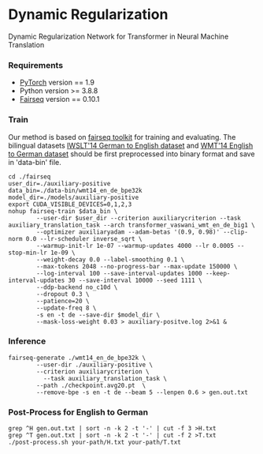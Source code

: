 # Dynamic Regularization 
Dynamic Regularization Network for Transformer in Neural Machine Translation 

### Requirements
* [PyTorch](http://pytorch.org/) version == 1.9
* Python version >= 3.8.8   
* [Fairseq](https://github.com/facebookresearch/fairseq/) version == 0.10.1
### Train
Our method is based on [fairseq toolkit](https://github.com/pytorch/fairseq) for training and evaluating. 
The bilingual datasets [IWSLT'14 German to English dataset](http://workshop2014.iwslt.org/downloads/proceeding.pdf) and [WMT'14 English to German dataset](http://www.statmt.org/wmt14/translation-task.html) should be first preprocessed into binary format and save in 'data-bin' file. 

```
cd ./fairseq
user_dir=./auxiliary-positive
data_bin=./data-bin/wmt14_en_de_bpe32k
model_dir=./models/auxiliary-positive
export CUDA_VISIBLE_DEVICES=0,1,2,3
nohup fairseq-train $data_bin \
        --user-dir $user_dir --criterion auxiliarycriterion --task auxiliary_translation_task --arch transformer_vaswani_wmt_en_de_big1 \
        --optimizer auxiliaryadam --adam-betas '(0.9, 0.98)' --clip-norm 0.0 --lr-scheduler inverse_sqrt \
        --warmup-init-lr 1e-07 --warmup-updates 4000 --lr 0.0005 --stop-min-lr 1e-09 \
        --weight-decay 0.0 --label-smoothing 0.1 \
        --max-tokens 2048 --no-progress-bar --max-update 150000 \
        --log-interval 100 --save-interval-updates 1000 --keep-interval-updates 30 --save-interval 10000 --seed 1111 \
        --ddp-backend no_c10d \
        --dropout 0.3 \
        --patience=20 \
        --update-freq 8 \
        -s en -t de --save-dir $model_dir \
        --mask-loss-weight 0.03 > auxiliary-positve.log 2>&1 &
```

### Inference
```
fairseq-generate ./wmt14_en_de_bpe32k \
        --user-dir ./auxiliary-positive \
        --criterion auxiliarycriterion \
	      --task auxiliary_translation_task \ 
        --path ./checkpoint.avg20.pt  \
        --remove-bpe -s en -t de --beam 5 --lenpen 0.6 > gen.out.txt
```

### Post-Process for English to German
```
grep ^H gen.out.txt | sort -n -k 2 -t '-' | cut -f 3 >H.txt
grep ^T gen.out.txt | sort -n -k 2 -t '-' | cut -f 2 >T.txt
./post-process.sh your-path/H.txt your-path/T.txt
```
